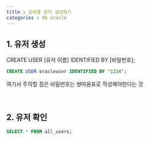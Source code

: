 ```yaml
---
title : 오라클 유저 생성하기
categories : db oracle
---
```



## 1. 유저 생성



CREATE USER [유저 이름] IDENTIFIED BY [비밀번호];

```sql
CREATE USER oracleuser IDENTIFIED BY "1234";
```

여기서 주의할 점은 비밀번호는 쌍따옴표로 작성해야한다는 것

<br>

## 2. 유저 확인
```sql
SELECT * FROM all_users;
```



